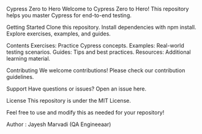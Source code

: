 Cypress Zero to Hero
Welcome to Cypress Zero to Hero! This repository helps you master Cypress for end-to-end testing.

Getting Started
Clone this repository.
Install dependencies with npm install.
Explore exercises, examples, and guides.

Contents
Exercises: Practice Cypress concepts.
Examples: Real-world testing scenarios.
Guides: Tips and best practices.
Resources: Additional learning material.

Contributing
We welcome contributions! Please check our contribution guidelines.

Support
Have questions or issues? Open an issue here.

License
This repository is under the MIT License.

Feel free to use and modify this as needed for your repository!

Author : Jayesh Marvadi (QA Engineeaar)
